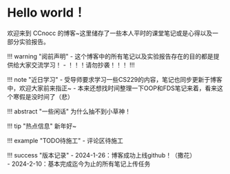 # Hello world！

欢迎来到 CCnocc 的博客~这里储存了一些本人平时的课堂笔记或是心得以及一部分实验报告。

!!! warning "阅前声明"
    - 这个博客中的所有笔记以及实验报告存在的目的都是提供给大家交流学习！
    - ！！！请勿抄袭！！！ !!!

!!! note "近日学习"
	- 受导师要求学习一些CS229的内容，笔记也同步更新于博客中，欢迎大家前来指正~
	- 本来还想找时间整理一下OOP和FDS笔记来着，看来这个寒假是没时间了（悲）

!!! abstract "一些闲话"
	为什么抽不到小草神！

!!! tip "热点信息"
	新年好~

!!! example "TODO待施工"
	- 评论区待施工

!!! success "版本记录"
	- 2024-1-26：博客成功上线github！（撒花）<br>
	- 2024-2-10：基本完成迄今为止的所有笔记上传任务 <br>
